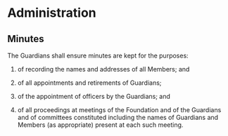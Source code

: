 # Administration

## Minutes

The Guardians shall ensure minutes are kept for the purposes:

1. of recording the names and addresses of all Members; and

2. of all appointments and retirements of Guardians;

3. of the appointment of officers by the Guardians; and

4. of all proceedings at meetings of the Foundation and of the Guardians and of committees constituted including the names of Guardians and Members (as appropriate) present at each such meeting.